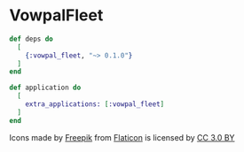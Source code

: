 # VowpalFleet

```elixir
def deps do
  [
    {:vowpal_fleet, "~> 0.1.0"}
  ]
end

def application do
  [
    extra_applications: [:vowpal_fleet]
  ]
end

```




Icons made by [Freepik](https://www.freepik.com) from [Flaticon](https://www.flaticon.com/) is licensed by [CC 3.0 BY](http://creativecommons.org/licenses/by/3.0/)